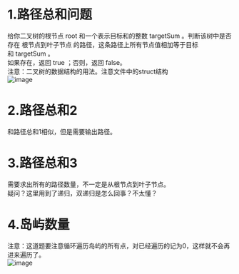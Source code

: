 # 1.路径总和问题  
给你二叉树的根节点 root 和一个表示目标和的整数 targetSum 。判断该树中是否存在 根节点到叶子节点 的路径，这条路径上所有节点值相加等于目标和 targetSum 。  
如果存在，返回 true ；否则，返回 false。  
注意：二叉树的数据结构的用法。注意文件中的struct结构    
![image](https://user-images.githubusercontent.com/39455551/164254648-39e52d44-c0ea-44f0-8e24-a5889daf4e3c.png)  
# 2.路径总和2  
和路径总和1相似，但是需要输出路径。  
# 3.路径总和3 
需要求出所有的路径数量，不一定是从根节点到叶子节点。  
疑问？这里用到了递归，双递归是怎么回事？不太懂？  
# 4.岛屿数量  
注意：这道题要注意循环遍历岛屿的所有点，对已经遍历的记为0，这样就不会再进来遍历了。  
![image](https://user-images.githubusercontent.com/39455551/164895958-19b83554-885b-475d-a3c6-4b0004cc834d.png)



